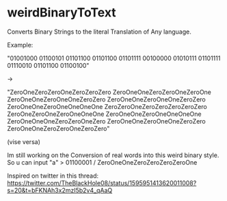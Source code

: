 # weirdBinaryToText

Converts Binary Strings to the literal Translation of Any language.

Example:

"01001000 01100101 01101100 01101100 01101111 00100000 01010111 01101111 01110010 01101100 01100100"

->

"ZeroOneZeroZeroOneZeroZeroZero ZeroOneOneZeroZeroOneZeroOne ZeroOneOneZeroOneOneZeroZero ZeroOneOneZeroOneOneZeroZero ZeroOneOneZeroOneOneOneOne ZeroZeroOneZeroZeroZeroZeroZero ZeroOneZeroOneZeroOneOneOne ZeroOneOneZeroOneOneOneOne ZeroOneOneOneZeroZeroOneZero ZeroOneOneZeroOneOneZeroZero ZeroOneOneZeroZeroOneZeroZero"

(vise versa)

Im still working on the Conversion of real words into this weird binary style.
So u can input "a" > 01100001 / ZeroOneOneZeroZeroZeroZeroOne

Inspired on twitter in this thread:
https://twitter.com/TheBlackHole08/status/1595951413620011008?s=20&t=bFKNAh3x2mzI5b2v4_qAaQ
